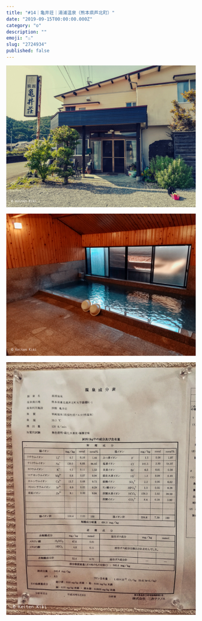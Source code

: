 ```yaml
---
title: "#14｜亀井荘｜湯浦温泉（熊本県芦北町）"
date: "2019-09-15T00:00:00.000Z"
category: "o"
description: ""
emoji: "♨️"
slug: "2724934"
published: false
---
```


![♨](01.jpg)

![♨](02.jpg)

![♨](03.jpg)
